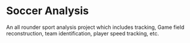 # Soccer Analysis
An all rounder sport analysis project which includes tracking, Game field reconstruction, team identification, player speed tracking, etc.
